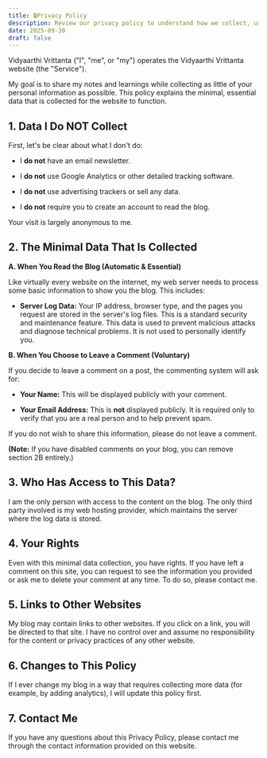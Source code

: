 ```yaml
---
title: 🔒Privacy Policy
description: Review our privacy policy to understand how we collect, use, and protect your personal information.
date: 2025-09-30
draft: false
---
```

Vidyaarthi Vrittanta ("I", "me", or "my") operates the Vidyaarthi Vrittanta website (the "Service").

My goal is to share my notes and learnings while collecting as little of your personal information as possible. This policy explains the minimal, essential data that is collected for the website to function.

## **1. Data I Do NOT Collect**

First, let's be clear about what I don't do:

- I **do not** have an email newsletter.
    
- I **do not** use Google Analytics or other detailed tracking software.
    
- I **do not** use advertising trackers or sell any data.
    
- I **do not** require you to create an account to read the blog.
    

Your visit is largely anonymous to me.

## **2. The Minimal Data That Is Collected**

**A. When You Read the Blog (Automatic & Essential)**

Like virtually every website on the internet, my web server needs to process some basic information to show you the blog. This includes:

- **Server Log Data:** Your IP address, browser type, and the pages you request are stored in the server's log files. This is a standard security and maintenance feature. This data is used to prevent malicious attacks and diagnose technical problems. It is not used to personally identify you.
    

**B. When You Choose to Leave a Comment (Voluntary)**

If you decide to leave a comment on a post, the commenting system will ask for:

- **Your Name:** This will be displayed publicly with your comment.
    
- **Your Email Address:** This is **not** displayed publicly. It is required only to verify that you are a real person and to help prevent spam.
    

If you do not wish to share this information, please do not leave a comment.

**(Note:** If you have disabled comments on your blog, you can remove section 2B entirely.)

## **3. Who Has Access to This Data?**

I am the only person with access to the content on the blog. The only third party involved is my web hosting provider, which maintains the server where the log data is stored.

## **4. Your Rights**

Even with this minimal data collection, you have rights. If you have left a comment on this site, you can request to see the information you provided or ask me to delete your comment at any time. To do so, please contact me.
## **5. Links to Other Websites**

My blog may contain links to other websites. If you click on a link, you will be directed to that site. I have no control over and assume no responsibility for the content or privacy practices of any other website.

## **6. Changes to This Policy**

If I ever change my blog in a way that requires collecting more data (for example, by adding analytics), I will update this policy first.

## **7. Contact Me**

If you have any questions about this Privacy Policy, please contact me through the contact information provided on this website.